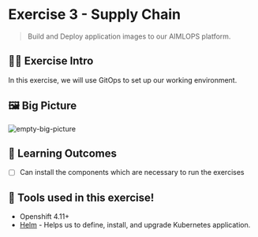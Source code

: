 # Exercise 3 - Supply Chain
> Build and Deploy application images to our AIMLOPS platform.

## 👨‍🍳 Exercise Intro
In this exercise, we will use GitOps to set up our working environment.

## 🖼️ Big Picture
![empty-big-picture](images/big-picture-empty.jpg)

## 🔮 Learning Outcomes

- [ ] Can install the components which are necessary to run the exercises

## 🔨 Tools used in this exercise!
* Openshift 4.11+
* <span style="color:blue;">[Helm](https://helm.sh/)</span> - Helps us to define, install, and upgrade Kubernetes application.
